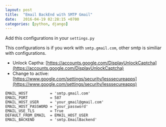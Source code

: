 ```yaml
---
layout: post
title:  "Email BackEnd with SMTP Gmail"
date:   2016-04-19 02:28:15 +0700
categories: [python, django]
---
```

Add this configurations in your `settings.py`

This configurations is if you work with `smtp.gmail.com`, other smtp is similiar with configurations.

* Unlock Captha: [https://accounts.google.com/DisplayUnlockCaptcha](https://accounts.google.com/DisplayUnlockCaptcha)
* Change to active: [https://www.google.com/settings/security/lesssecureapps](https://www.google.com/settings/security/lesssecureapps)

```
EMAIL_HOST          = 'smtp.gmail.com'
EMAIL_PORT          = 587
EMAIL_HOST_USER     = 'your_gmail@gmail.com'
EMAIL_HOST_PASSWORD = 'your_password'
EMAIL_USE_TLS       = True
DEFAULT_FROM_EMAIL  = EMAIL_HOST_USER
EMAIL_BACKEND       = 'smtp.EmailBackend'
```